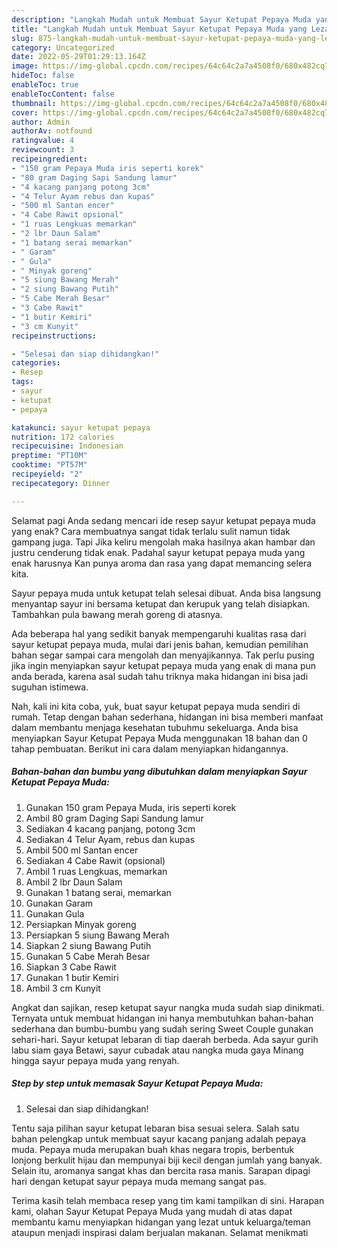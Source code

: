 ```yaml
---
description: "Langkah Mudah untuk Membuat Sayur Ketupat Pepaya Muda yang Lezat Sekali, Buat Buka Puasa}"
title: "Langkah Mudah untuk Membuat Sayur Ketupat Pepaya Muda yang Lezat Sekali, Buat Buka Puasa}"
slug: 875-langkah-mudah-untuk-membuat-sayur-ketupat-pepaya-muda-yang-lezat-sekali-buat-buka-puasa
category: Uncategorized
date: 2022-05-29T01:29:13.164Z
image: https://img-global.cpcdn.com/recipes/64c64c2a7a4508f0/680x482cq70/sayur-ketupat-pepaya-muda-foto-resep-utama.jpg
hideToc: false
enableToc: true
enableTocContent: false
thumbnail: https://img-global.cpcdn.com/recipes/64c64c2a7a4508f0/680x482cq70/sayur-ketupat-pepaya-muda-foto-resep-utama.jpg
cover: https://img-global.cpcdn.com/recipes/64c64c2a7a4508f0/680x482cq70/sayur-ketupat-pepaya-muda-foto-resep-utama.jpg
author: Admin
authorAv: notfound
ratingvalue: 4
reviewcount: 3
recipeingredient:
- "150 gram Pepaya Muda iris seperti korek"
- "80 gram Daging Sapi Sandung lamur"
- "4 kacang panjang potong 3cm"
- "4 Telur Ayam rebus dan kupas"
- "500 ml Santan encer"
- "4 Cabe Rawit opsional"
- "1 ruas Lengkuas memarkan"
- "2 lbr Daun Salam"
- "1 batang serai memarkan"
- " Garam"
- " Gula"
- " Minyak goreng"
- "5 siung Bawang Merah"
- "2 siung Bawang Putih"
- "5 Cabe Merah Besar"
- "3 Cabe Rawit"
- "1 butir Kemiri"
- "3 cm Kunyit"
recipeinstructions:

- "Selesai dan siap dihidangkan!"
categories:
- Resep
tags:
- sayur
- ketupat
- pepaya

katakunci: sayur ketupat pepaya 
nutrition: 172 calories
recipecuisine: Indonesian
preptime: "PT10M"
cooktime: "PT57M"
recipeyield: "2"
recipecategory: Dinner

---
```



Selamat pagi Anda sedang mencari ide resep sayur ketupat pepaya muda yang enak? Cara membuatnya sangat tidak terlalu sulit namun tidak gampang juga. Tapi Jika keliru mengolah maka hasilnya akan hambar dan justru cenderung tidak enak. Padahal sayur ketupat pepaya muda yang enak harusnya Kan punya aroma dan rasa yang dapat memancing selera kita.


Sayur pepaya muda untuk ketupat telah selesai dibuat. Anda bisa langsung menyantap sayur ini bersama ketupat dan kerupuk yang telah disiapkan. Tambahkan pula bawang merah goreng di atasnya.

Ada beberapa hal yang sedikit banyak mempengaruhi kualitas rasa dari sayur ketupat pepaya muda, mulai dari jenis bahan, kemudian pemilihan bahan segar sampai cara mengolah dan menyajikannya. Tak perlu pusing jika ingin menyiapkan sayur ketupat pepaya muda yang enak di mana pun anda berada, karena asal sudah tahu triknya maka hidangan ini bisa jadi suguhan istimewa.


Nah, kali ini kita coba, yuk, buat sayur ketupat pepaya muda sendiri di rumah. Tetap dengan bahan sederhana, hidangan ini bisa memberi manfaat dalam membantu menjaga kesehatan tubuhmu sekeluarga. Anda bisa menyiapkan Sayur Ketupat Pepaya Muda menggunakan 18 bahan dan 0 tahap pembuatan. Berikut ini cara dalam menyiapkan hidangannya.

<!--inarticleads1-->

##### Bahan-bahan dan bumbu yang dibutuhkan dalam menyiapkan Sayur Ketupat Pepaya Muda:

1. Gunakan 150 gram Pepaya Muda, iris seperti korek
1. Ambil 80 gram Daging Sapi Sandung lamur
1. Sediakan 4 kacang panjang, potong 3cm
1. Sediakan 4 Telur Ayam, rebus dan kupas
1. Ambil 500 ml Santan encer
1. Sediakan 4 Cabe Rawit (opsional)
1. Ambil 1 ruas Lengkuas, memarkan
1. Ambil 2 lbr Daun Salam
1. Gunakan 1 batang serai, memarkan
1. Gunakan  Garam
1. Gunakan  Gula
1. Persiapkan  Minyak goreng
1. Persiapkan 5 siung Bawang Merah
1. Siapkan 2 siung Bawang Putih
1. Gunakan 5 Cabe Merah Besar
1. Siapkan 3 Cabe Rawit
1. Gunakan 1 butir Kemiri
1. Ambil 3 cm Kunyit


Angkat dan sajikan, resep ketupat sayur nangka muda sudah siap dinikmati. Ternyata untuk membuat hidangan ini hanya membutuhkan bahan-bahan sederhana dan bumbu-bumbu yang sudah sering Sweet Couple gunakan sehari-hari. Sayur ketupat lebaran di tiap daerah berbeda. Ada sayur gurih labu siam gaya Betawi, sayur cubadak atau nangka muda gaya Minang hingga sayur pepaya muda yang renyah. 

<!--inarticleads2-->

##### Step by step untuk memasak Sayur Ketupat Pepaya Muda:


1. Selesai dan siap dihidangkan!

Tentu saja pilihan sayur ketupat lebaran bisa sesuai selera. Salah satu bahan pelengkap untuk membuat sayur kacang panjang adalah pepaya muda. Pepaya muda merupakan buah khas negara tropis, berbentuk lonjong berkulit hijau dan mempunyai biji kecil dengan jumlah yang banyak. Selain itu, aromanya sangat khas dan bercita rasa manis. Sarapan dipagi hari dengan ketupat sayur pepaya muda memang sangat pas. 

Terima kasih telah membaca resep yang tim kami tampilkan di sini. Harapan kami, olahan Sayur Ketupat Pepaya Muda yang mudah di atas dapat membantu kamu menyiapkan hidangan yang lezat untuk keluarga/teman ataupun menjadi inspirasi dalam berjualan makanan. Selamat menikmati
